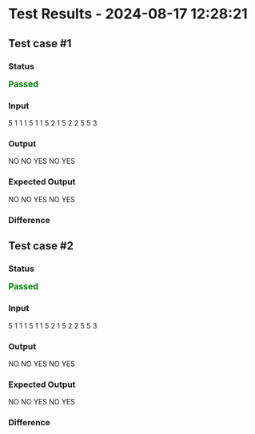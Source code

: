 # Test Results - 2024-08-17 12:28:21
## Test case #1

### Status
<span style="color:green; font-weight:bold; font-size:larger;">Passed</span>

### Input
5
1 1 1
5 1 1
5 2 1
5 2 2
5 5 3


### Output
NO
NO
YES
NO
YES

### Expected Output
NO
NO
YES
NO
YES

### Difference

## Test case #2

### Status
<span style="color:green; font-weight:bold; font-size:larger;">Passed</span>

### Input
5
1 1 1
5 1 1
5 2 1
5 2 2
5 5 3


### Output
NO
NO
YES
NO
YES

### Expected Output
NO
NO
YES
NO
YES

### Difference

